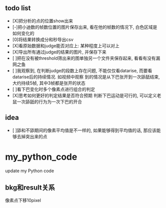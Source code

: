 ## todo list
- [X]把分析的点的位置show出来
- [-]把小迪数的帧数位置的图片保存出来, 看在他的帧数的情况下, 白色区域是如何变化的
- [0]将结果转换成分和秒导出csv
- [X]看原始数据和judge能否对应上: 某种程度上可以对上
- [X]导出所有通过judge的结果的图片, 并保存下来
- [ ]把在没有被threshold筛出来的图单独另一个文件夹保存起来, 看看有没有漏网之鱼
- [ ]我观察到, 在判断judge的段数上存在问题, 不能仅仅看datarise, 而要看datarise后的持续情况. 如视频中观察
到的情况是从下巴张开到一次舔舐结束, 大约持续5帧, 其中3帧都是张开的状态
- [ ]看下巴变化时多个像素点进行组合的判定
- [X]思考如何更好的判定结果是否符合预期
判断下巴运动是可行的, 可以定义老鼠一次舔舐的行为为一次下巴的开合

## idea
- [ ]舔和不舔期间的像素平均值是不一样的, 如果能够得到平均值的话, 那应该能够去掉突出来的点



# my_python_code
update my Python code

## bkg和result关系
像素点下移10pixel
